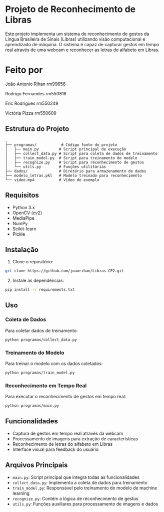 # Projeto de Reconhecimento de Libras

Este projeto implementa um sistema de reconhecimento de gestos da Língua Brasileira de Sinais (Libras) utilizando visão computacional e aprendizado de máquina. O sistema é capaz de capturar gestos em tempo real através de uma webcam e reconhecer as letras do alfabeto em Libras.


# Feito por 

João Antonio Rihan rm99656 

Rodrigo Fernandes rm550816 

Eric Rodrigues rm550249 

Victória Pizza rm550609

## Estrutura do Projeto

```
.
├── programas/           # Código fonte do projeto
│   ├── main.py         # Script principal de execução
│   ├── collect_data.py # Script para coleta de dados de treinamento
│   ├── train_model.py  # Script para treinamento do modelo
│   ├── recognize.py    # Script para reconhecimento de gestos
│   └── utils.py        # Funções utilitárias
├── dados/              # Diretório para armazenamento de dados
├── modelo_letras.pkl   # Modelo treinado para reconhecimento
└── video.mp4           # Vídeo de exemplo
```

## Requisitos

- Python 3.x
- OpenCV (cv2)
- MediaPipe
- NumPy
- Scikit-learn
- Pickle

## Instalação

1. Clone o repositório:
```bash
git clone https://github.com/joaorihan/Libras-CP2.git
```

2. Instale as dependências:
```bash
pip install -r requirements.txt
```

## Uso

### Coleta de Dados
Para coletar dados de treinamento:
```bash
python programas/collect_data.py
```

### Treinamento do Modelo
Para treinar o modelo com os dados coletados:
```bash
python programas/train_model.py
```

### Reconhecimento em Tempo Real
Para executar o reconhecimento de gestos em tempo real:
```bash
python programas/main.py
```

## Funcionalidades

- Captura de gestos em tempo real através da webcam
- Processamento de imagens para extração de características
- Reconhecimento de letras do alfabeto em Libras
- Interface visual para feedback do usuário

## Arquivos Principais

- `main.py`: Script principal que integra todas as funcionalidades
- `collect_data.py`: Implementa a coleta de dados para treinamento
- `train_model.py`: Responsável pelo treinamento do modelo de machine learning
- `recognize.py`: Contém a lógica de reconhecimento de gestos
- `utils.py`: Funções auxiliares para processamento de imagens e dados
